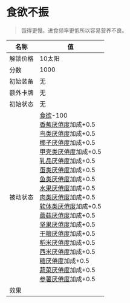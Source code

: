 # 食欲不振  
> 饿得更慢。进食频率更低所以容易营养不良。  
  
名称  |  值  
----  |  ----  
解锁价格  |  10太阳  
分数  |  1000  
初始装备  |  无  
额外卡牌  |  无  
初始状态  |  无  
被动状态  |  [食欲](Appetite.md)-100<br>[香蕉<nobr>厌倦度</nobr>](SaturationBananas.md)加成+0.5<br>[鸟类<nobr>厌倦度</nobr>](SaturationBird.md)加成+0.5<br>[椰子<nobr>厌倦度</nobr>](SaturationCoconuts.md)加成+0.5<br>[甲壳类<nobr>厌倦度</nobr>](SaturationCrustaceans.md)加成+0.5<br>[乳品<nobr>厌倦度</nobr>](SaturationDairy.md)加成+0.5<br>[蛋类<nobr>厌倦度</nobr>](SaturationEggs.md)加成+0.5<br>[鱼类<nobr>厌倦度</nobr>](SaturationFish.md)加成+0.5<br>[水果<nobr>厌倦度</nobr>](SaturationFruits.md)加成+0.5<br>[肉类<nobr>厌倦度</nobr>](SaturationMeat.md)加成+0.5<br>[软体类<nobr>厌倦度</nobr>](SaturationMollusks.md)加成+0.5<br>[蘑菇<nobr>厌倦度</nobr>](SaturationMushrooms.md)加成+0.5<br>[坚果<nobr>厌倦度</nobr>](SaturationNuts.md)加成+0.5<br>[干粮<nobr>厌倦度</nobr>](SaturationRations.md)加成+0.5<br>[稻米<nobr>厌倦度</nobr>](SaturationRice.md)加成+0.5<br>[西米<nobr>厌倦度</nobr>](SaturationSago.md)加成+0.5<br>[糖<nobr>厌倦度</nobr>](SaturationSugar.md)加成+0.5<br>[蔬菜<nobr>厌倦度</nobr>](SaturationVegetables.md)加成+0.5<br>[参薯<nobr>厌倦度</nobr>](SaturationYam.md)加成+0.5  
效果  |    
